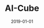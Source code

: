 ---
date: 2019-01-01
code: AI-Cube
title: AI-Cube
abstract:

text: |
    AI-Cube is funded by <a href="https://www.bmwk.de" target="_blank">the German Federal Ministry of Economic Affairs and Climate Action (BMVK)</a> for the period 2021-2023. <br /><br />
    For more information, visit: <a href="https://ai-cu.be" target="_blank">ai-cu.be</a>.

main_page_image: ai-cube-logo.png

---